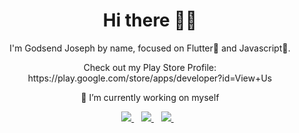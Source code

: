 <h1 align='center'>Hi there 👋🏾</h1>

<p align='center'>I'm Godsend Joseph by name, focused on Flutter💙 and Javascript💛. </p>

<p align='center'>Check out my Play Store Profile: https://play.google.com/store/apps/developer?id=View+Us
</p>

<!--<p align='center'>🌱 I’m currently learning Node Js</p>-->
<p align='center'> 🔭 I’m currently working on myself </p>

<p align='center'>
<a href="https://twitter.com/godsend_joseph">
  <img src="https://img.shields.io/badge/twitter-%231DA1F2.svg?&style=for-the-badge&logo=twitter&logoColor=white" />
</a>&nbsp;&nbsp;
<a href="https://www.linkedin.com/in/godsend-joseph-80a6ab188/">
  <img src="https://img.shields.io/badge/linkedin-%230077B5.svg?&style=for-the-badge&logo=linkedin&logoColor=white" />
</a>&nbsp;&nbsp;
<a href="mailto:godsendjoseph@gmail.com">
  <img src="https://img.shields.io/badge/email me-%23D14836.svg?&style=for-the-badge&logo=gmail&logoColor=white" />
</a>&nbsp;&nbsp;
</p>

<!--
**quiet-programmer/quiet-programmer** is a ✨ _special_ ✨ repository because its `README.md` (this file) appears on your GitHub profile.

Here are some ideas to get you started:

- 🔭 I’m currently working on ...
- 🌱 I’m currently learning ...
- 👯 I’m looking to collaborate on ...
- 🤔 I’m looking for help with ...
- 💬 Ask me about ...
- 📫 How to reach me: ...
- 😄 Pronouns: ...
- ⚡ Fun fact: ...
-->
